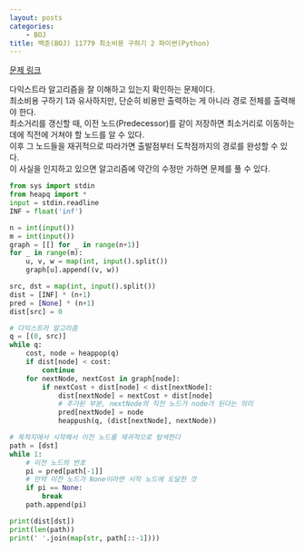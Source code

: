 ```yaml
---
layout: posts
categories:
    - BOJ
title: 백준(BOJ) 11779 최소비용 구하기 2 파이썬(Python)
---
```


[문제 링크](https://www.acmicpc.net/problem/11779)

다익스트라 알고리즘을 잘 이해하고 있는지 확인하는 문제이다.  
최소비용 구하기 1과 유사하지만, 단순히 비용만 출력하는 게 아니라 경로 전체를 출력해야 한다.  
최소거리를 갱신할 때, 이전 노드(Predecessor)를 같이 저장하면 최소거리로 이동하는 데에 직전에 거쳐야 할 노드를 알 수 있다.  
이후 그 노드들을 재귀적으로 따라가면 출발점부터 도착점까지의 경로를 완성할 수 있다.  
이 사실을 인지하고 있으면 알고리즘에 약간의 수정만 가하면 문제를 풀 수 있다.

```python
from sys import stdin
from heapq import *
input = stdin.readline
INF = float('inf')

n = int(input())
m = int(input())
graph = [[] for _ in range(n+1)]
for _ in range(m):
    u, v, w = map(int, input().split())
    graph[u].append((v, w))

src, dst = map(int, input().split())
dist = [INF] * (n+1)
pred = [None] * (n+1)
dist[src] = 0

# 다익스트라 알고리즘
q = [(0, src)]
while q:
    cost, node = heappop(q)
    if dist[node] < cost:
        continue
    for nextNode, nextCost in graph[node]:
        if nextCost + dist[node] < dist[nextNode]:
            dist[nextNode] = nextCost + dist[node]
            # 추가된 부분, nextNode의 직전 노드가 node가 된다는 의미
            pred[nextNode] = node
            heappush(q, (dist[nextNode], nextNode))

# 목적지에서 시작해서 이전 노드를 재귀적으로 탐색한다
path = [dst]
while 1:
    # 이전 노드의 번호
    pi = pred[path[-1]]
    # 만약 이전 노드가 None이라면 시작 노드에 도달한 것
    if pi == None:
        break
    path.append(pi)

print(dist[dst])
print(len(path))
print(' '.join(map(str, path[::-1])))
```
